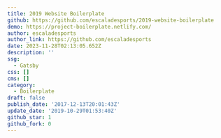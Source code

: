 ```yaml
---
title: 2019 Website Boilerplate
github: https://github.com/escaladesports/2019-website-boilerplate
demo: https://project-boilerplate.netlify.com/
author: escaladesports
author_link: https://github.com/escaladesports
date: 2023-11-28T02:13:05.652Z
description: ''
ssg:
  - Gatsby
css: []
cms: []
category:
  - Boilerplate
draft: false
publish_date: '2017-12-13T20:01:43Z'
update_date: '2019-10-29T01:53:40Z'
github_star: 1
github_fork: 0
---
```

